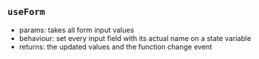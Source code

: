 ## `useForm`

* params: takes all form input values
* behaviour: set every input field with its actual name on a state variable
* returns: the updated values and the function change event